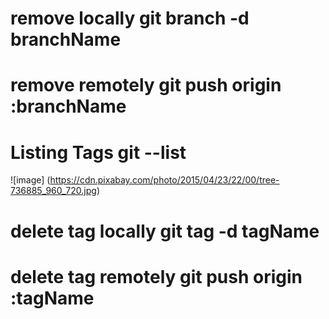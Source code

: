 # remove locally git branch -d branchName
# remove remotely git push origin :branchName
# Listing Tags git --list
![image] (https://cdn.pixabay.com/photo/2015/04/23/22/00/tree-736885_960_720.jpg)
# delete tag locally git tag -d tagName
# delete tag remotely git push origin :tagName